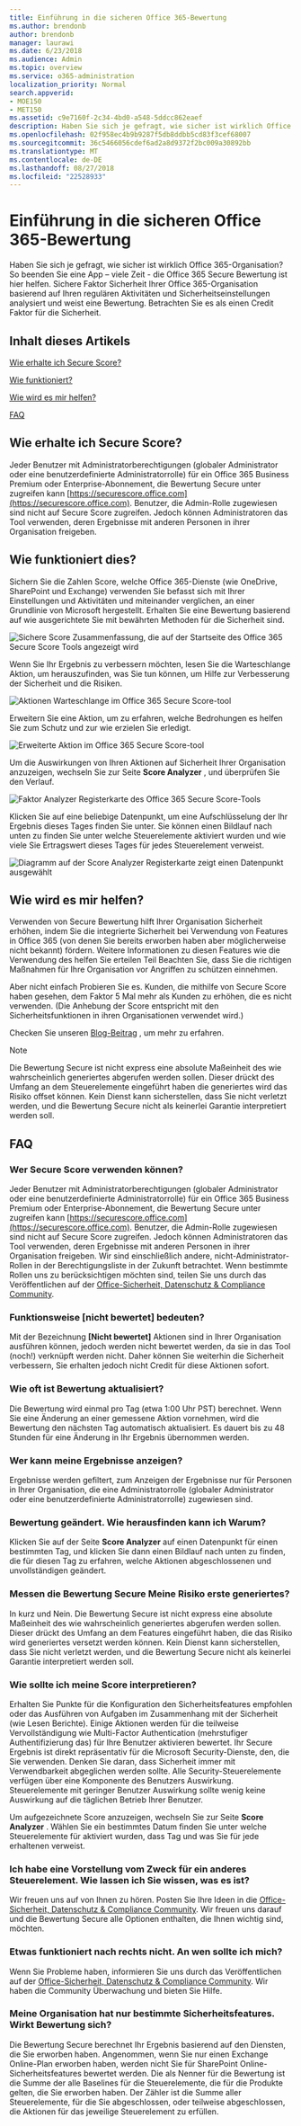 ```yaml
---
title: Einführung in die sicheren Office 365-Bewertung
ms.author: brendonb
author: brendonb
manager: laurawi
ms.date: 6/23/2018
ms.audience: Admin
ms.topic: overview
ms.service: o365-administration
localization_priority: Normal
search.appverid:
- MOE150
- MET150
ms.assetid: c9e7160f-2c34-4bd0-a548-5ddcc862eaef
description: Haben Sie sich je gefragt, wie sicher ist wirklich Office 365-Organisation? So beenden Sie eine App – viele Zeit - die Office 365 Secure Bewertung ist hier helfen. Sichere Faktor Sicherheit Ihrer Office 365-Organisation basierend auf Ihren regulären Aktivitäten und Sicherheitseinstellungen analysiert und weist eine Bewertung. Betrachten Sie es als einen Credit Faktor für die Sicherheit.
ms.openlocfilehash: 02f958ec4b9b9287f5db8ddbb5cd83f3cef68007
ms.sourcegitcommit: 36c5466056cdef6ad2a8d9372f2bc009a30892bb
ms.translationtype: MT
ms.contentlocale: de-DE
ms.lasthandoff: 08/27/2018
ms.locfileid: "22528933"
---
```

# <a name="introducing-the-office-365-secure-score"></a>Einführung in die sicheren Office 365-Bewertung

Haben Sie sich je gefragt, wie sicher ist wirklich Office 365-Organisation? So beenden Sie eine App – viele Zeit - die Office 365 Secure Bewertung ist hier helfen. Sichere Faktor Sicherheit Ihrer Office 365-Organisation basierend auf Ihren regulären Aktivitäten und Sicherheitseinstellungen analysiert und weist eine Bewertung. Betrachten Sie es als einen Credit Faktor für die Sicherheit.
  
## <a name="in-this-article"></a>Inhalt dieses Artikels

[Wie erhalte ich Secure Score?](office-365-secure-score.md#howtoaccess)
  
[Wie funktioniert?](office-365-secure-score.md#HowWorks)
  
[Wie wird es mir helfen?](office-365-secure-score.md#HowHelps)
  
[FAQ](office-365-secure-score.md#FAQ)
  
## <a name="how-do-i-get-to-secure-score"></a>Wie erhalte ich Secure Score?
<a name="howtoaccess"> </a>

Jeder Benutzer mit Administratorberechtigungen (globaler Administrator oder eine benutzerdefinierte Administratorrolle) für ein Office 365 Business Premium oder Enterprise-Abonnement, die Bewertung Secure unter zugreifen kann [https://securescore.office.com](https://securescore.office.com). Benutzer, die Admin-Rolle zugewiesen sind nicht auf Secure Score zugreifen. Jedoch können Administratoren das Tool verwenden, deren Ergebnisse mit anderen Personen in ihrer Organisation freigeben.
  
## <a name="how-does-it-work"></a>Wie funktioniert dies?
<a name="HowWorks"> </a>

Sichern Sie die Zahlen Score, welche Office 365-Dienste (wie OneDrive, SharePoint und Exchange) verwenden Sie befasst sich mit Ihrer Einstellungen und Aktivitäten und miteinander verglichen, an einer Grundlinie von Microsoft hergestellt. Erhalten Sie eine Bewertung basierend auf wie ausgerichtete Sie mit bewährten Methoden für die Sicherheit sind.
  
![Sichere Score Zusammenfassung, die auf der Startseite des Office 365 Secure Score Tools angezeigt wird](media/151de499-259d-45e3-9706-7dae0bfb9f9c.png)
  
Wenn Sie Ihr Ergebnis zu verbessern möchten, lesen Sie die Warteschlange Aktion, um herauszufinden, was Sie tun können, um Hilfe zur Verbesserung der Sicherheit und die Risiken.
  
![Aktionen Warteschlange im Office 365 Secure Score-tool](media/23757303-274c-46c7-a7ee-b4e6f2f9eca0.png)
  
Erweitern Sie eine Aktion, um zu erfahren, welche Bedrohungen es helfen Sie zum Schutz und zur wie erzielen Sie erledigt.
  
![Erweiterte Aktion im Office 365 Secure Score-tool](media/515d45f1-c554-455f-b251-ab62f712bca3.png)
  
Um die Auswirkungen von Ihren Aktionen auf Sicherheit Ihrer Organisation anzuzeigen, wechseln Sie zur Seite **Score Analyzer** , und überprüfen Sie den Verlauf. 
  
![Faktor Analyzer Registerkarte des Office 365 Secure Score-Tools](media/f38f4f0c-fdf7-4004-8eb3-53e5064cd4f7.png)
  
Klicken Sie auf eine beliebige Datenpunkt, um eine Aufschlüsselung der Ihr Ergebnis dieses Tages finden Sie unter. Sie können einen Bildlauf nach unten zu finden Sie unter welche Steuerelemente aktiviert wurden und wie viele Sie Ertragswert dieses Tages für jedes Steuerelement verweist.
  
![Diagramm auf der Score Analyzer Registerkarte zeigt einen Datenpunkt ausgewählt](media/b8427837-2ed9-4319-ba71-7d03bd99129c.png)
  
## <a name="how-will-it-help-me"></a>Wie wird es mir helfen?
<a name="HowHelps"> </a>

Verwenden von Secure Bewertung hilft Ihrer Organisation Sicherheit erhöhen, indem Sie die integrierte Sicherheit bei Verwendung von Features in Office 365 (von denen Sie bereits erworben haben aber möglicherweise nicht bekannt) fördern. Weitere Informationen zu diesen Features wie die Verwendung des helfen Sie erteilen Teil Beachten Sie, dass Sie die richtigen Maßnahmen für Ihre Organisation vor Angriffen zu schützen einnehmen.
  
Aber nicht einfach Probieren Sie es. Kunden, die mithilfe von Secure Score haben gesehen, dem Faktor 5 Mal mehr als Kunden zu erhöhen, die es nicht verwenden. (Die Anhebung der Score entspricht mit den Sicherheitsfunktionen in ihren Organisationen verwendet wird.)
  
Checken Sie unseren [Blog-Beitrag](https://go.microsoft.com/fwlink/?linkid=836898) , um mehr zu erfahren. 
  
> [!NOTE]
> Die Bewertung Secure ist nicht express eine absolute Maßeinheit des wie wahrscheinlich generiertes abgerufen werden sollen. Dieser drückt des Umfang an dem Steuerelemente eingeführt haben die generiertes wird das Risiko offset können. Kein Dienst kann sicherstellen, dass Sie nicht verletzt werden, und die Bewertung Secure nicht als keinerlei Garantie interpretiert werden soll. 
  
## <a name="faqs"></a>FAQ
<a name="FAQ"> </a>

### <a name="who-can-use-secure-score"></a>Wer Secure Score verwenden können?

Jeder Benutzer mit Administratorberechtigungen (globaler Administrator oder eine benutzerdefinierte Administratorrolle) für ein Office 365 Business Premium oder Enterprise-Abonnement, die Bewertung Secure unter zugreifen kann [https://securescore.office.com](https://securescore.office.com). Benutzer, die Admin-Rolle zugewiesen sind nicht auf Secure Score zugreifen. Jedoch können Administratoren das Tool verwenden, deren Ergebnisse mit anderen Personen in ihrer Organisation freigeben. Wir sind einschließlich andere, nicht-Administrator-Rollen in der Berechtigungsliste in der Zukunft betrachtet. Wenn bestimmte Rollen uns zu berücksichtigen möchten sind, teilen Sie uns durch das Veröffentlichen auf der [Office-Sicherheit, Datenschutz &amp; Compliance Community](https://go.microsoft.com/fwlink/?linkid=836898).
  
### <a name="what-does-not-scored-mean"></a>Funktionsweise [nicht bewertet] bedeuten?

Mit der Bezeichnung **[Nicht bewertet]** Aktionen sind in Ihrer Organisation ausführen können, jedoch werden nicht bewertet werden, da sie in das Tool (noch!) verknüpft werden nicht. Daher können Sie weiterhin die Sicherheit verbessern, Sie erhalten jedoch nicht Credit für diese Aktionen sofort. 
  
### <a name="how-often-is-my-score-updated"></a>Wie oft ist Bewertung aktualisiert?

Die Bewertung wird einmal pro Tag (etwa 1:00 Uhr PST) berechnet. Wenn Sie eine Änderung an einer gemessene Aktion vornehmen, wird die Bewertung den nächsten Tag automatisch aktualisiert. Es dauert bis zu 48 Stunden für eine Änderung in Ihr Ergebnis übernommen werden.
  
### <a name="who-can-see-my-results"></a>Wer kann meine Ergebnisse anzeigen?

Ergebnisse werden gefiltert, zum Anzeigen der Ergebnisse nur für Personen in Ihrer Organisation, die eine Administratorrolle (globaler Administrator oder eine benutzerdefinierte Administratorrolle) zugewiesen sind.
  
### <a name="my-score-changed-how-do-i-figure-out-why"></a>Bewertung geändert. Wie herausfinden kann ich Warum?

Klicken Sie auf der Seite **Score Analyzer** auf einen Datenpunkt für einen bestimmten Tag, und klicken Sie dann einen Bildlauf nach unten zu finden, die für diesen Tag zu erfahren, welche Aktionen abgeschlossenen und unvollständigen geändert. 
  
### <a name="does-the-secure-score-measure-my-risk-of-getting-breached"></a>Messen die Bewertung Secure Meine Risiko erste generiertes?

In kurz und Nein. Die Bewertung Secure ist nicht express eine absolute Maßeinheit des wie wahrscheinlich generiertes abgerufen werden sollen. Dieser drückt des Umfang an dem Features eingeführt haben, die das Risiko wird generiertes versetzt werden können. Kein Dienst kann sicherstellen, dass Sie nicht verletzt werden, und die Bewertung Secure nicht als keinerlei Garantie interpretiert werden soll.
  
### <a name="how-should-i-interpret-my-score"></a>Wie sollte ich meine Score interpretieren?

Erhalten Sie Punkte für die Konfiguration den Sicherheitsfeatures empfohlen oder das Ausführen von Aufgaben im Zusammenhang mit der Sicherheit (wie Lesen Berichte). Einige Aktionen werden für die teilweise Vervollständigung wie Multi-Factor Authentication (mehrstufiger Authentifizierung das) für Ihre Benutzer aktivieren bewertet. Ihr Secure Ergebnis ist direkt repräsentativ für die Microsoft Security-Dienste, den, die Sie verwenden. Denken Sie daran, dass Sicherheit immer mit Verwendbarkeit abgeglichen werden sollte. Alle Security-Steuerelemente verfügen über eine Komponente des Benutzers Auswirkung. Steuerelemente mit geringer Benutzer Auswirkung sollte wenig keine Auswirkung auf die täglichen Betrieb Ihrer Benutzer.
  
Um aufgezeichnete Score anzuzeigen, wechseln Sie zur Seite **Score Analyzer** . Wählen Sie ein bestimmtes Datum finden Sie unter welche Steuerelemente für aktiviert wurden, dass Tag und was Sie für jede erhaltenen verweist. 
  
### <a name="i-have-an-idea-for-another-control-how-do-i-let-you-know-what-it-is"></a>Ich habe eine Vorstellung vom Zweck für ein anderes Steuerelement. Wie lassen ich Sie wissen, was es ist?

Wir freuen uns auf von Ihnen zu hören. Posten Sie Ihre Ideen in die [Office-Sicherheit, Datenschutz &amp; Compliance Community](https://go.microsoft.com/fwlink/?linkid=836898). Wir freuen uns darauf und die Bewertung Secure alle Optionen enthalten, die Ihnen wichtig sind, möchten.
  
### <a name="something-isnt-working-right-who-should-i-contact"></a>Etwas funktioniert nach rechts nicht. An wen sollte ich mich?

Wenn Sie Probleme haben, informieren Sie uns durch das Veröffentlichen auf der [Office-Sicherheit, Datenschutz &amp; Compliance Community](https://go.microsoft.com/fwlink/?linkid=836898). Wir haben die Community Überwachung und bieten Sie Hilfe.
  
### <a name="my-organization-only-has-certain-security-features-does-this-affect-my-score"></a>Meine Organisation hat nur bestimmte Sicherheitsfeatures. Wirkt Bewertung sich?

Die Bewertung Secure berechnet Ihr Ergebnis basierend auf den Diensten, die Sie erworben haben. Angenommen, wenn Sie nur einen Exchange Online-Plan erworben haben, werden nicht Sie für SharePoint Online-Sicherheitsfeatures bewertet werden. Die als Nenner für die Bewertung ist die Summe der alle Baselines für die Steuerelemente, die für die Produkte gelten, die Sie erworben haben. Der Zähler ist die Summe aller Steuerelemente, für die Sie abgeschlossen, oder teilweise abgeschlossen, die Aktionen für das jeweilige Steuerelement zu erfüllen.
  


